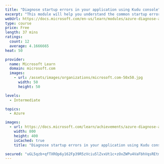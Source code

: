 ```yaml
---
title: "Diagnose startup errors in your application using Kudu console"
excerpt: "This module will help you understand the common startup errors in a ASP.NET Core application and diagnose them using Kudu console."
webUrl: https://docs.microsoft.com/en-us/learn/modules/azure-diagnose-application-startup-errors-with-kudu-console/
type: course
price: Free
length: 37 mins
ratings:
  count: 12
  average: 4.1666665
heat: 50

provider:
  name: Microsoft Learn
  domain: microsoft.com
  images:
    - url: /assets/images/organizations/microsoft.com-50x50.jpg
      width: 50
      height: 50

levels:
  - Intermediate

topics:
  - Azure

images:
  - url: https://docs.microsoft.com/learn/achievements/azure-diagnose-application-startup-errors-with-kudu-console-social.png
    width: 800
    height: 400
    isCached: true
    title: "Diagnose startup errors in your application using Kudu console"

secured: "uGL5qzb+qfTXROp6y162Fp39R5zVciu5lZvxUt1c+zOxZWPu4VaFbhVqsREtmNdSKJpRH3zqXfFai8m7esBmmeT6V9wXLVOniYwoMy8fmgetGIvPLJL+qVRRdXdDlegefjQ2wfGSEA9P0/y0Dy5B3pm5do6+rxr+X5J2uOP4bHISZdkSXkqpUrOizK2mhCgIAidTkS88aLqjCy9A8PoMjDbXmdLGmMDP4iUSfUcYTAbE52ykQChZEJNOQKV6WnXOdo01WikHR51KYronOEKo3sz4V4mqq2rp6Npz1qm9klVHcg3guNQyvqunn2T4L6XeEbGo/wdPoPspyVa5CMUb/2teJm0C0slQs0VGMxXWxUVHekAdsk1izlZ97z43K6p8BFCChIGmfrWdactaNaiUdsyJuJzadVzFWuMU4YTonm8=;oWb/zsqbDJ0/TJNHKE/6IQ=="
---
```


